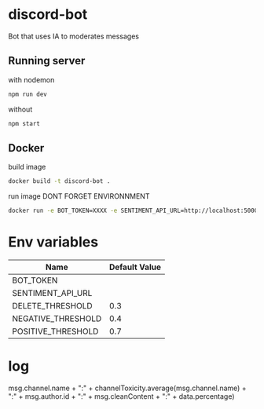 # discord-bot
Bot that uses IA to moderates messages

## Running server 
with nodemon
```sh
npm run dev
```
without
```sh
npm start
```

## Docker 

build image
```sh
docker build -t discord-bot .
```
run image DONT FORGET ENVIRONNMENT
```sh
docker run -e BOT_TOKEN=XXXX -e SENTIMENT_API_URL=http://localhost:5000 discord-bot
```


# Env variables

| Name | Default Value |
| -- | -- |
| BOT_TOKEN |   |
| SENTIMENT_API_URL |  |
| DELETE_THRESHOLD | 0.3 |
| NEGATIVE_THRESHOLD | 0.4 |
| POSITIVE_THRESHOLD | 0.7 |

 # log

msg.channel.name + ":" + channelToxicity.average(msg.channel.name) + ":" + msg.author.id + ":" + msg.cleanContent + ":" + data.percentage)